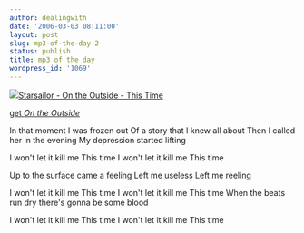 ```yaml
---
author: dealingwith
date: '2006-03-03 08:11:00'
layout: post
slug: mp3-of-the-day-2
status: publish
title: mp3 of the day
wordpress_id: '1069'
---
```


[![][1]][2][Starsailor - On the Outside - This Time][3]

[get _On the Outside_][2]

In that moment I was frozen out Of a story that I knew all about Then I called
her in the evening My depression started lifting

I won't let it kill me This time I won't let it kill me This time

Up to the surface came a feeling Left me useless Left me reeling

I won't let it kill me This time I won't let it kill me This time When the
beats run dry there's gonna be some blood

I won't let it kill me This time I won't let it kill me This time

   [1]: http://images.amazon.com/images/P/B000B8Q8G6.01._SCTHUMBZZZ_.jpg

   [2]: http://www.amazon.com/gp/product/B000B8Q8G6/sr=8-1/qid=1141278336/ref=pd_bbs_1/002-7986446-4457653?%5Fencoding=UTF8

   [3]: http://iaspiretonothing.com/daniel/blog/files/2006/03/Starsailor%20-%20On%20The%20Outside%20-%209%20-%20This%20Time.mp3


